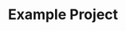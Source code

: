 ---
title: "Example Project"
github: ''
imagePath: './images/example_project.jpg'
description: "Description"
tech:
  - Gatsby.js
  - React Hooks
  - Other Frameworks/Langauges/DB's/etc
---